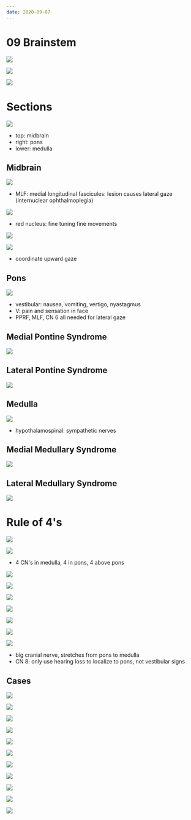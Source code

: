 ```yaml
---
date: 2020-09-07
---
```


# 09 Brainstem

<!-- ignore.. -->

![](https://photos.thisispiggy.com/file/wikiFiles/BqMqoVl.jpg)

![](https://photos.thisispiggy.com/file/wikiFiles/nz1UzLY.jpg)

![](https://photos.thisispiggy.com/file/wikiFiles/G9tx2UJ.jpg)

# Sections

![](https://photos.thisispiggy.com/file/wikiFiles/9owawBj.jpg)

- top: midbrain
- right: pons
- lower: medulla

## Midbrain

![](https://photos.thisispiggy.com/file/wikiFiles/T7sHJKH.jpg)

- MLF: medial longitudinal fascicules: lesion causes lateral gaze (internuclear ophthalmoplegia)

![](https://photos.thisispiggy.com/file/wikiFiles/qVasz4o.jpg)

- red nucleus: fine tuning fine movements

![](https://photos.thisispiggy.com/file/wikiFiles/edKyZ0r.jpg)

![](https://photos.thisispiggy.com/file/wikiFiles/KFmPe0T.jpg)

- coordinate upward gaze

## Pons

![](https://photos.thisispiggy.com/file/wikiFiles/GuCp0YA.jpg)

- vestibular: nausea, vomiting, vertigo, nyastagmus
- V: pain and sensation in face
- PPRF, MLF, CN 6 all needed for lateral gaze

## Medial Pontine Syndrome

![](https://photos.thisispiggy.com/file/wikiFiles/nIXs19i.jpg)

## Lateral Pontine Syndrome

![](https://photos.thisispiggy.com/file/wikiFiles/7IYmKRa.jpg)

## Medulla

![](https://photos.thisispiggy.com/file/wikiFiles/fHzVQgK.jpg)

- hypothalamospinal: sympathetic nerves

## Medial Medullary Syndrome

![](https://photos.thisispiggy.com/file/wikiFiles/RgeWTWR.jpg)

## Lateral Medullary Syndrome

![](https://photos.thisispiggy.com/file/wikiFiles/TjyYC2q.jpg)

# Rule of 4's

![](https://photos.thisispiggy.com/file/wikiFiles/gqY2flr.jpg)

![](https://photos.thisispiggy.com/file/wikiFiles/GZPUDvT.jpg)

- 4 CN's in medulla, 4 in pons, 4 above pons

![](https://photos.thisispiggy.com/file/wikiFiles/zSKqQAk.jpg)

![](https://photos.thisispiggy.com/file/wikiFiles/kWbe0Kq.jpg)

![](https://photos.thisispiggy.com/file/wikiFiles/89rH7rN.jpg)

![](https://photos.thisispiggy.com/file/wikiFiles/Qivm3ek.jpg)

![](https://photos.thisispiggy.com/file/wikiFiles/R1mgLmU.jpg)

![](https://photos.thisispiggy.com/file/wikiFiles/BR4qRwi.jpg)

![](https://photos.thisispiggy.com/file/wikiFiles/1uUeboQ.jpg)

- big cranial nerve, stretches from pons to medulla
- CN 8: only use hearing loss to localize to pons, not vestibular signs

## Cases

![](https://photos.thisispiggy.com/file/wikiFiles/6QZ2o2U.jpg)

![](https://photos.thisispiggy.com/file/wikiFiles/0jEEHJK.jpg)

![](https://photos.thisispiggy.com/file/wikiFiles/RQQ9iVZ.jpg)

![](https://photos.thisispiggy.com/file/wikiFiles/tUmZBIF.jpg)

![](https://photos.thisispiggy.com/file/wikiFiles/M9lFkRB.jpg)

![](https://photos.thisispiggy.com/file/wikiFiles/yxnpE1b.jpg)

![](https://photos.thisispiggy.com/file/wikiFiles/NTPEqus.jpg)

![](https://photos.thisispiggy.com/file/wikiFiles/7vWZ3H4.jpg)

![](https://photos.thisispiggy.com/file/wikiFiles/ASWojri.jpg)

![](https://photos.thisispiggy.com/file/wikiFiles/9EfmACJ.jpg)

![](https://photos.thisispiggy.com/file/wikiFiles/ZD2Hg3s.jpg)
